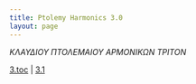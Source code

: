 ```yaml
---
title: Ptolemy Harmonics 3.0
layout: page
---
```




*ΚΛΑΥΔΙΟΥ ΠΤΟΛΕΜΑΙΟΥ ΑΡΜΟΝΙΚΩΝ ΤΡΙΤΟΝ*




[3.toc](../3.toc/) | [3.1](../3.1/) 

